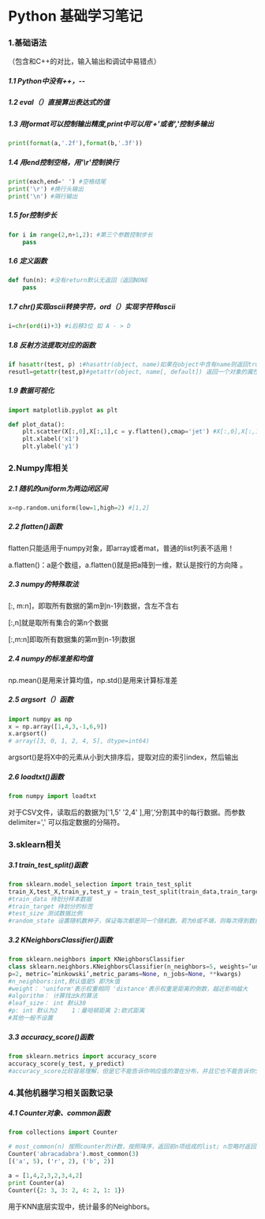 # Python 基础学习笔记

### 1.基础语法

（包含和C++的对比，输入输出和调试中易错点）

##### 1.1 Python中没有++，--

##### 1.2 eval（）直接算出表达式的值

##### 1.3 用format可以控制输出精度,print中可以用'+'或者','控制多输出

```python
print(format(a,'.2f'),format(b,'.3f'))
```

##### 1.4 用end控制空格，用'\r'控制换行

```python
print(each,end=' ') #空格结尾
print('\r') #换行头输出
print('\n') #隔行输出
```

##### 1.5 for控制步长

```python
for i in range(2,n+1,2): #第三个参数控制步长
    pass
```

##### 1.6 定义函数

```python
def fun(n): #没有return默认无返回（返回NONE
    pass
```

##### 1.7 chr()实现ascii转换字符，ord（）实现字符转ascii

```python
i=chr(ord(i)+3) #i后移3位 如 A - > D
```

##### 1.8 反射方法提取对应的函数	

```python
if hasattr(test, p) :#hasattr(object, name)如果在object中含有name则返回true
resutl=getattr(test,p)#getattr(object, name[, default]) 返回一个对象的属性值
```

##### 1.9 数据可视化

```python
import matplotlib.pyplot as plt

def plot_data():
    plt.scatter(X[:,0],X[:,1],c = y.flatten(),cmap='jet') #X[:,0],X[:,1]表示绘制散点图的数据点 c表示的是颜色，cmapcmap仅仅当c是一个浮点数数组的时候才使用（colormap）
    plt.xlabel('x1')
    plt.ylabel('y1')
```



### 2.Numpy库相关

##### 2.1 随机的uniform为两边闭区间

```python
x=np.random.uniform(low=1,high=2) #[1,2]
```

##### 2.2 flatten()函数

flatten只能适用于numpy对象，即array或者mat，普通的list列表不适用！

a.flatten()：a是个数组，a.flatten()就是把a降到一维，默认是按行的方向降 。

##### 2.3 numpy的特殊取法

[:, m:n]，即取所有数据的第m到n-1列数据，含左不含右

[:,n]就是取所有集合的第n个数据

[:,m:n]即取所有数据集的第m到n-1列数据

##### 2.4 numpy的标准差和均值

np.mean()是用来计算均值，np.std()是用来计算标准差

##### 2.5 argsort（）函数

```python
import numpy as np
x = np.array([1,4,3,-1,6,9])
x.argsort()
# array([3, 0, 1, 2, 4, 5], dtype=int64)
```

argsort()是将X中的元素从小到大排序后，提取对应的索引index，然后输出

##### 2.6 loadtxt()函数

```python
from numpy import loadtxt
```

对于CSV文件，读取后的数据为['1,5'  '2,4' ],用‘,’分割其中的每行数据。而参数delimiter=',' 可以指定数据的分隔符。



### 3.sklearn相关

##### 3.1 train_test_split()函数

```python
from sklearn.model_selection import train_test_split
train_X,test_X,train_y,test_y = train_test_split(train_data,train_target,test_size=0.3,random_state=5)
#train_data 待划分样本数据
#train_target 待划分的标签
#test_size 测试数据比例
#random_state 设置随机数种子，保证每次都是同一个随机数。若为0或不填，则每次得到数据都不一样
```

##### 3.2 KNeighborsClassifier()函数

```python
from sklearn.neighbors import KNeighborsClassifier
class sklearn.neighbors.KNeighborsClassifier(n_neighbors=5, weights=’uniform’, algorithm=’auto’, leaf_size=30, 
p=2, metric=’minkowski’,metric_params=None, n_jobs=None, **kwargs)
#n_neighbors:int,默认值是5 即为k值
#weight： 'uniform'表示权重相同 'distance'表示权重是距离的倒数，越近影响越大
#algorithm： 计算找出k的算法
#leaf_size： int 默认30
#p: int 默认为2	1：曼哈顿距离	2:欧式距离
#其他一般不设置
```

##### 3.3 accuracy_score()函数

```python
from sklearn.metrics import accuracy_score
accuracy_score(y_test, y_predict)
#accuracy_score比较容易理解，但是它不能告诉你响应值的潜在分布，并且它也不能告诉你分类器犯错的类型。
```



### 4.其他机器学习相关函数记录

##### 4.1 Counter对象、common函数

```python
from collections import Counter

# most_common(n) 按照counter的计数，按照降序，返回前n项组成的list; n忽略时返回全部
Counter('abracadabra').most_common(3)
[('a', 5), ('r', 2), ('b', 2)]

a = [1,4,2,3,2,3,4,2]  
print Counter(a)  
Counter({2: 3, 3: 2, 4: 2, 1: 1})
```

用于KNN底层实现中，统计最多的Neighbors。